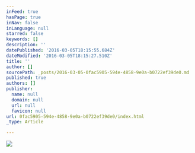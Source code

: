 ```yaml
---
inFeed: true
hasPage: true
inNav: false
inLanguage: null
starred: false
keywords: []
description: ''
datePublished: '2016-03-05T18:15:55.684Z'
dateModified: '2016-03-05T18:15:27.510Z'
title: ''
author: []
sourcePath: _posts/2016-03-05-0fac5905-594e-4858-9e0a-b0722ef39de0.md
published: true
authors: []
publisher:
  name: null
  domain: null
  url: null
  favicon: null
url: 0fac5905-594e-4858-9e0a-b0722ef39de0/index.html
_type: Article

---
```

![](https://the-grid-user-content.s3-us-west-2.amazonaws.com/2afecec3-a21b-4981-a6d9-3d922466b06e.jpg)